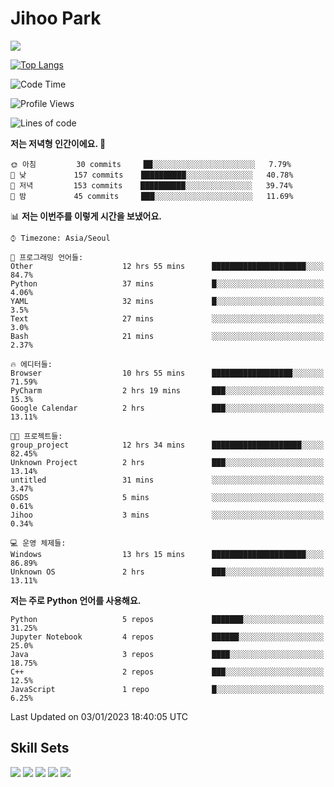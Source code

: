 # Jihoo Park
<!--![mazandi profile](http://mazandi.herokuapp.com/api?handle=wlgn8648&theme=warm) -->

<a href="https://www.linkedin.com/in/parkjihoo/" target="_blank"><img src="https://img.shields.io/badge/linkedin-0A66C2?style=flat-square&logo=linkedin&logoColor=white"/></a>

[![Top Langs](https://github-readme-stats.vercel.app/api/top-langs/?username=park-jihoo&layout=compact)](https://github.com/anuraghazra/github-readme-stats)

<!--START_SECTION:waka-->
![Code Time](http://img.shields.io/badge/Code%20Time-133%20hrs%2040%20mins-blue)

![Profile Views](http://img.shields.io/badge/Profile%20Views-3-blue)

![Lines of code](https://img.shields.io/badge/%EC%A0%80%EB%8A%94%20%EC%97%AC%ED%83%9C%EA%B9%8C%EC%A7%80%20-1%20Million%20%EC%A4%84%EC%9D%98%20%EC%BD%94%EB%93%9C%EB%A5%BC%20%EC%9E%91%EC%84%B1%ED%96%88%EC%96%B4%EC%9A%94.-blue)

**저는 저녁형 인간이에요. 🦉** 

```text
🌞 아침         30 commits     ██░░░░░░░░░░░░░░░░░░░░░░░   7.79% 
🌆 낮　         157 commits    ██████████░░░░░░░░░░░░░░░   40.78% 
🌃 저녁         153 commits    ██████████░░░░░░░░░░░░░░░   39.74% 
🌙 밤　         45 commits     ███░░░░░░░░░░░░░░░░░░░░░░   11.69%

```


📊 **저는 이번주를 이렇게 시간을 보냈어요.** 

```text
⌚︎ Timezone: Asia/Seoul

💬 프로그래밍 언어들: 
Other                    12 hrs 55 mins      █████████████████████░░░░   84.7% 
Python                   37 mins             █░░░░░░░░░░░░░░░░░░░░░░░░   4.06% 
YAML                     32 mins             █░░░░░░░░░░░░░░░░░░░░░░░░   3.5% 
Text                     27 mins             ░░░░░░░░░░░░░░░░░░░░░░░░░   3.0% 
Bash                     21 mins             ░░░░░░░░░░░░░░░░░░░░░░░░░   2.37%

🔥 에디터들: 
Browser                  10 hrs 55 mins      ██████████████████░░░░░░░   71.59% 
PyCharm                  2 hrs 19 mins       ███░░░░░░░░░░░░░░░░░░░░░░   15.3% 
Google Calendar          2 hrs               ███░░░░░░░░░░░░░░░░░░░░░░   13.11%

🐱‍💻 프로젝트들: 
group_project            12 hrs 34 mins      ████████████████████░░░░░   82.45% 
Unknown Project          2 hrs               ███░░░░░░░░░░░░░░░░░░░░░░   13.14% 
untitled                 31 mins             ░░░░░░░░░░░░░░░░░░░░░░░░░   3.47% 
GSDS                     5 mins              ░░░░░░░░░░░░░░░░░░░░░░░░░   0.61% 
Jihoo                    3 mins              ░░░░░░░░░░░░░░░░░░░░░░░░░   0.34%

💻 운영 체제들: 
Windows                  13 hrs 15 mins      █████████████████████░░░░   86.89% 
Unknown OS               2 hrs               ███░░░░░░░░░░░░░░░░░░░░░░   13.11%

```

**저는 주로 Python 언어를 사용해요.** 

```text
Python                   5 repos             ███████░░░░░░░░░░░░░░░░░░   31.25% 
Jupyter Notebook         4 repos             ██████░░░░░░░░░░░░░░░░░░░   25.0% 
Java                     3 repos             ████░░░░░░░░░░░░░░░░░░░░░   18.75% 
C++                      2 repos             ███░░░░░░░░░░░░░░░░░░░░░░   12.5% 
JavaScript               1 repo              █░░░░░░░░░░░░░░░░░░░░░░░░   6.25%

```



 Last Updated on 03/01/2023 18:40:05 UTC
<!--END_SECTION:waka-->

## Skill Sets
<a><img src="https://img.shields.io/badge/tensorflow-FF6F00?style=flat-square&logo=tensorflow&logoColor=white"/></a>
<a><img src="https://img.shields.io/badge/mysql-4479A1?style=flat-square&logo=mysql&logoColor=white"/></a>
<a><img src="https://img.shields.io/badge/springboot-6DB33F?style=flat-square&logo=springboot&logoColor=white"/></a>
<a><img src="https://img.shields.io/badge/django-092E20?style=flat-square&logo=django&logoColor=white"/></a>
<a><img src="https://img.shields.io/badge/c++-00599C?style=flat-square&logo=c%2B%2B&logoColor=white"/></a>
<!--
**wlgn8648/wlgn8648** is a ✨ _special_ ✨ repository because its `README.md` (this file) appears on your GitHub profile.

Here are some ideas to get you started:

- 🔭 I’m currently working on ...
- 🌱 I’m currently learning ...
- 👯 I’m looking to collaborate on ...
- 🤔 I’m looking for help with ...
- 💬 Ask me about ...
- 📫 How to reach me: ...
- 😄 Pronouns: ...
- ⚡ Fun fact: ...
-->

